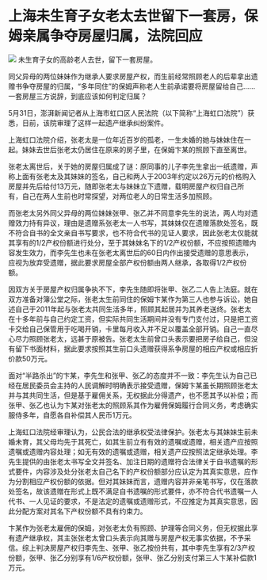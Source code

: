 

# 上海未生育子女老太去世留下一套房，保姆亲属争夺房屋归属，法院回应

![](https://inews.gtimg.com/om_bt/OW0bfeH-lbezOyDLov-U58SicAVM_2ll5yu85Hn8KlBW4AA/1000)
未生育子女的高龄老人去世，留下一套房屋。

同父异母的两位妹妹作为继承人要求房屋产权，而生前经常照顾老人的后辈拿出遗赠书争夺房屋的归属，“多年同住”的保姆声称老人生前承诺要将房屋留给自己……一套房屋三方说辞，到底应该如何判定归属？

5月31日，澎湃新闻记者从上海市虹口区人民法院（以下简称“上海虹口法院”）获悉，日前，该院审理了这样一起遗产继承纠纷案件。

上海虹口法院介绍，张老太是一位年近百岁的孤老，一生未婚的她与妹妹住在一起。妹妹去世后张老太仍居住在原来的房子里，在保姆卞某的照顾下直至离世。

张老太离世后，关于她的房屋归属成了谜：原同事的儿子李先生拿出一纸遗赠，声称上面有张老太及其妹妹的签名，自己和两人于2003年约定以26万元的价格购入房屋并先后给付13万元，随即张老太与妹妹立下遗赠，载明房屋产权归自己所有，自己在两人生前也时常探望，对两位老人的日常生活多加照顾。

而张老太另外同父异母的两位妹妹张甲、张乙并不同意李先生的说法，两人均对遗赠效力持有异议，理由是遗赠系张老太一人书写，其妹妹仅在遗赠落款处签名，既不符合自书的全文亲自书写要求，也不符合代书的见证人要求，因此张老太仅能就其享有的1/2产权份额进行处分，至于其妹妹名下的1/2产权份额，不应按照遗赠内容发生效力，而李先生也未在张老太离世后的60日内作出接受遗赠的意思表示，应视为放弃受遗赠，据此要求房屋全部产权份额由两人继承，各取得1/2产权份额。

因双方关于房屋产权归属争执不下，李先生随即将张甲、张乙二人告上法庭。就在双方准备对簿公堂之际，张老太生前同住的保姆卞某作为第三人也参与诉讼，她自述自己于2011年起与张老太共同生活多年，照顾其起居并为其养老送终。张老太在十多年前与自己约定工资，但实际共同生活期间并没有专门支付过，只是把工资卡交给自己保管用于吃喝开销，卡里每月收入并不足以覆盖全部开销。自己一直尽心尽力照顾张老太，远甚于原被告。张老太生前曾口头表示要把房子给自己，但没有留下书面材料，据此要求按照其生前口头遗赠获得系争房屋的相应产权或相应折价款50万元。

面对“半路杀出”的卞某，李先生和张甲、张乙的态度并不一致：李先生认为自己已经在居民委员会主持的人民调解时明确表示接受遗赠，保姆卞某虽长期照顾张老太并与其共同生活，但是基于雇佣关系，无权据此分得遗产，也不愿其予以补偿；而张甲、张乙也认为卞某对张老太的照顾系其作为雇佣保姆履行合同义务，考虑确实服侍多年，自愿各自补偿其人民币1万元。

上海虹口法院经审理认为，公民合法的继承权受法律保护。张老太与其妹妹生前未婚未育，其父母均先于其死亡，如其生前立有有效的遗嘱或遗赠，相关遗产应按照遗嘱或遗赠内容处理；如无有效的遗嘱或遗赠，相关遗产应按照法定继承处理。李先生提供的由张老太书写全文并签名、加注日期的遗赠符合法律关于自书遗嘱的形式要件，内容涉及处分张老太自己名下的产权份额部分应认定为其真实意思，应作为分割相应产权份额的依据。但对其妹妹而言，遗赠内容并非亲笔书写，仅在落款处签名，故该遗赠在形式上既不满足自书遗嘱的形式要件，亦不符合代书遗嘱一人代书、一人见证的要求，不是法定的遗嘱或遗赠形式，不应推定为其真实意思，因此分配方案对其名下产权份额不具有约束力。

卞某作为张老太雇佣的保姆，对张老太负有照顾、护理等合同义务，但无权据此享有遗产继承权，其主张张老太曾口头表示向其赠与房屋产权无事实依据，不予采信。综上判决房屋产权归李先生、张甲、张乙按份共有，其中李先生享有2/3产权份额，张甲、张乙分别享有1/6产权份额，张甲、张乙分别支付第三人卞某补偿款1万元。

